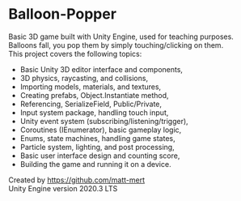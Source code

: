 # Balloon-Popper
Basic 3D game built with Unity Engine, used for teaching purposes.  
Balloons fall, you pop them by simply touching/clicking on them.  
This project covers the following topics:
- Basic Unity 3D editor interface and components,
- 3D physics, raycasting, and collisions,
- Importing models, materials, and textures,
- Creating prefabs, Object.Instantiate method,
- Referencing, SerializeField, Public/Private,
- Input system package, handling touch input,
- Unity event system (subscribing/listening/trigger),
- Coroutines (IEnumerator), basic gameplay logic,
- Enums, state machines, handling game states,
- Particle system, lighting, and post processing,
- Basic user interface design and counting score,
- Building the game and running it on a device.

Created by https://github.com/matt-mert  
Unity Engine version 2020.3 LTS

